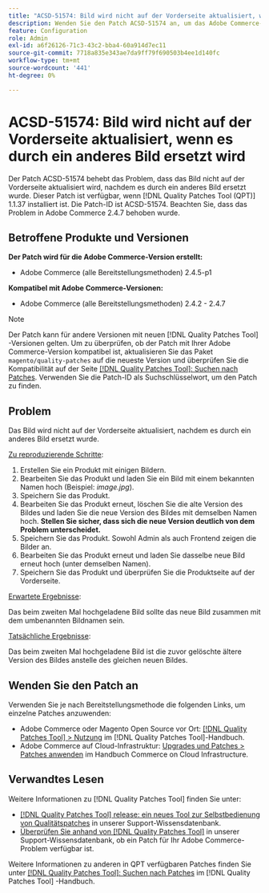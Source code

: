 ```yaml
---
title: "ACSD-51574: Bild wird nicht auf der Vorderseite aktualisiert, wenn es durch ein anderes Bild ersetzt wird"
description: Wenden Sie den Patch ACSD-51574 an, um das Adobe Commerce-Problem zu beheben, bei dem das Bild nicht auf der Vorderseite aktualisiert wird, nachdem es durch ein anderes Bild ersetzt wurde.
feature: Configuration
role: Admin
exl-id: a6f26126-71c3-43c2-bba4-60a914d7ec11
source-git-commit: 7718a835e343ae7da9ff79f690503b4ee1d140fc
workflow-type: tm+mt
source-wordcount: '441'
ht-degree: 0%

---
```


# ACSD-51574: Bild wird nicht auf der Vorderseite aktualisiert, wenn es durch ein anderes Bild ersetzt wird

Der Patch ACSD-51574 behebt das Problem, dass das Bild nicht auf der Vorderseite aktualisiert wird, nachdem es durch ein anderes Bild ersetzt wurde. Dieser Patch ist verfügbar, wenn [!DNL Quality Patches Tool (QPT)] 1.1.37 installiert ist. Die Patch-ID ist ACSD-51574. Beachten Sie, dass das Problem in Adobe Commerce 2.4.7 behoben wurde.

## Betroffene Produkte und Versionen

**Der Patch wird für die Adobe Commerce-Version erstellt:**

* Adobe Commerce (alle Bereitstellungsmethoden) 2.4.5-p1

**Kompatibel mit Adobe Commerce-Versionen:**

* Adobe Commerce (alle Bereitstellungsmethoden) 2.4.2 - 2.4.7

>[!NOTE]
>
>Der Patch kann für andere Versionen mit neuen [!DNL Quality Patches Tool] -Versionen gelten. Um zu überprüfen, ob der Patch mit Ihrer Adobe Commerce-Version kompatibel ist, aktualisieren Sie das Paket `magento/quality-patches` auf die neueste Version und überprüfen Sie die Kompatibilität auf der Seite [[!DNL Quality Patches Tool]: Suchen nach Patches](https://experienceleague.adobe.com/tools/commerce-quality-patches/index.html). Verwenden Sie die Patch-ID als Suchschlüsselwort, um den Patch zu finden.

## Problem

Das Bild wird nicht auf der Vorderseite aktualisiert, nachdem es durch ein anderes Bild ersetzt wurde.

<u>Zu reproduzierende Schritte</u>:

1. Erstellen Sie ein Produkt mit einigen Bildern.
1. Bearbeiten Sie das Produkt und laden Sie ein Bild mit einem bekannten Namen hoch (Beispiel: *image.jpg*).
1. Speichern Sie das Produkt.
1. Bearbeiten Sie das Produkt erneut, löschen Sie die alte Version des Bildes und laden Sie die neue Version des Bildes mit demselben Namen hoch. **Stellen Sie sicher, dass sich die neue Version deutlich von dem Problem unterscheidet.**
1. Speichern Sie das Produkt. Sowohl Admin als auch Frontend zeigen die Bilder an.
1. Bearbeiten Sie das Produkt erneut und laden Sie dasselbe neue Bild erneut hoch (unter demselben Namen).
1. Speichern Sie das Produkt und überprüfen Sie die Produktseite auf der Vorderseite.

<u>Erwartete Ergebnisse</u>:

Das beim zweiten Mal hochgeladene Bild sollte das neue Bild zusammen mit dem umbenannten Bildnamen sein.

<u>Tatsächliche Ergebnisse</u>:

Das beim zweiten Mal hochgeladene Bild ist die zuvor gelöschte ältere Version des Bildes anstelle des gleichen neuen Bildes.

## Wenden Sie den Patch an

Verwenden Sie je nach Bereitstellungsmethode die folgenden Links, um einzelne Patches anzuwenden:

* Adobe Commerce oder Magento Open Source vor Ort: [[!DNL Quality Patches Tool] > Nutzung](https://experienceleague.adobe.com/docs/commerce-operations/tools/quality-patches-tool/usage.html) im [!DNL Quality Patches Tool]-Handbuch.
* Adobe Commerce auf Cloud-Infrastruktur: [Upgrades und Patches > Patches anwenden](https://experienceleague.adobe.com/docs/commerce-cloud-service/user-guide/develop/upgrade/apply-patches.html) im Handbuch Commerce on Cloud Infrastructure.

## Verwandtes Lesen

Weitere Informationen zu [!DNL Quality Patches Tool] finden Sie unter:

* [[!DNL Quality Patches Tool] release: ein neues Tool zur Selbstbedienung von Qualitätspatches](/help/announcements/adobe-commerce-announcements/magento-quality-patches-released-new-tool-to-self-serve-quality-patches.md) in unserer Support-Wissensdatenbank.
* [Überprüfen Sie anhand von  [!DNL Quality Patches Tool]](/help/support-tools/patches-available-in-qpt-tool/check-patch-for-magento-issue-with-magento-quality-patches.md) in unserer Support-Wissensdatenbank, ob ein Patch für Ihr Adobe Commerce-Problem verfügbar ist.

Weitere Informationen zu anderen in QPT verfügbaren Patches finden Sie unter [[!DNL Quality Patches Tool]: Suchen nach Patches](https://experienceleague.adobe.com/tools/commerce-quality-patches/index.html) im [!DNL Quality Patches Tool] -Handbuch.
